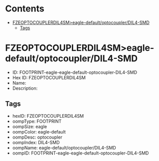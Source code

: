 



Contents
========

* [FZEOPTOCOUPLERDIL4SM>eagle-default/optocoupler/DIL4-SMD](#fzeoptocouplerdil4smeagle-defaultoptocouplerdil4-smd)
	* [Tags](#tags)

# FZEOPTOCOUPLERDIL4SM>eagle-default/optocoupler/DIL4-SMD

- ID: FOOTPRINT-eagle-eagle-default-optocoupler-DIL4-SMD
- Hex ID: FZEOPTOCOUPLERDIL4SM
- Name: 
- Description: 

## Tags

- hexID: FZEOPTOCOUPLERDIL4SM
- oompType: FOOTPRINT
- oompSize: eagle
- oompColor: eagle-default
- oompDesc: optocoupler
- oompIndex: DIL4-SMD
- oompName: eagle-default/optocoupler/DIL4-SMD
- oompID: FOOTPRINT-eagle-eagle-default-optocoupler-DIL4-SMD
